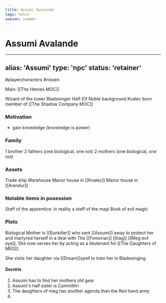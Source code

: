 ```yaml
---
title: Assumi Avalande
tags: notes
season: summer
---
```

 
# Assumi Avalande
---
alias: 'Assumi'
type: 'npc'
status: 'retainer'
---
#playercharacters #nissen

Main: [[The Heroes MOC]]

Wizard of the tower
Bladesinger
Half-Elf
Noble background
Kvalec born
member of [[The Shadow Company MOC]] 

### Motivation
- gain knowledge (knowledge is power)

### Family
1 brother
2 fathers (one biological, one not)
2 mothers (one biological, one not)

### Assets
Trade ship
Warehouse
Manor house in [[Kvalec]]
Manor house in [[Arendur]]

### Notable items in posession
Staff of the apprentice: in reality a staff of the magi
Book of evil magic

### Plots
Biological Mother is [[Sunkiller]] who sent [[Assumi]] away to protect her and martyred herself in a deal with The [[Fomorian]] [[hag]] [[Meg evil eye]]. She now serves her by acting as a lieutenant for [[The Daughters of MEG]].

She visits her daughter via [[Dream]]spell to train her in Bladesinging.

#### Secrets
1. Assumi has to find her mothers old gear
2. Assumi's half sister is Cammithri
3. The daughters of meg has another agenda than the Red hand army
4. 
